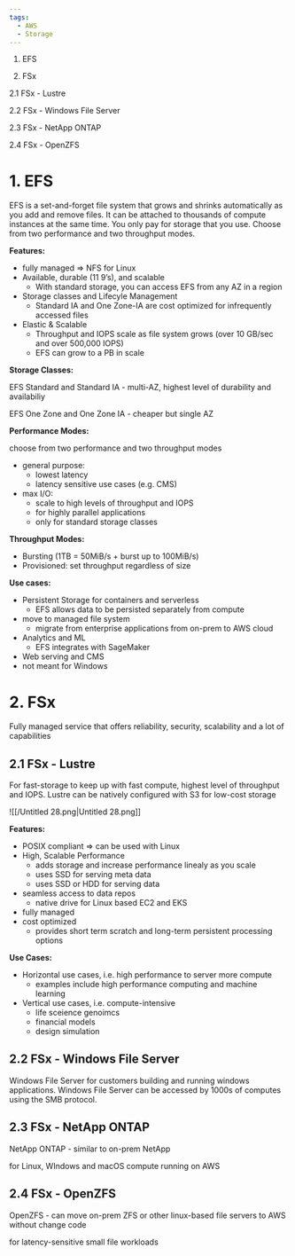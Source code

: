 ```yaml
---
tags:
  - AWS
  - Storage
---
```

1. EFS

2. FSx

2.1 FSx - Lustre

2.2 FSx - Windows File Server

2.3 FSx - NetApp ONTAP

2.4 FSx - OpenZFS

# 1. EFS

EFS is a set-and-forget file system that grows and shrinks automatically as you add and remove files. It can be attached to thousands of compute instances at the same time. You only pay for storage that you use. Choose from two performance and two throughput modes.

**Features:**

- fully managed ⇒ NFS for Linux
- Available, durable (11 9’s), and scalable
    - With standard storage, you can access EFS from any AZ in a region
- Storage classes and Lifecyle Management
    - Standard IA and One Zone-IA are cost optimized for infrequently accessed files
- Elastic & Scalable
    - Throughput and IOPS scale as file system grows (over 10 GB/sec and over 500,000 IOPS)
    - EFS can grow to a PB in scale

**Storage Classes:**

EFS Standard and Standard IA - multi-AZ, highest level of durability and availabiliy

EFS One Zone and One Zone IA - cheaper but single AZ

**Performance Modes:**

choose from two performance and two throughput modes

- general purpose:
    - lowest latency
    - latency sensitive use cases (e.g. CMS)
- max I/O:
    - scale to high levels of throughput and IOPS
    - for highly parallel applications
    - only for standard storage classes

**Throughput Modes:**

- Bursting (1TB = 50MiB/s + burst up to 100MiB/s)
- Provisioned: set throughput regardless of size

**Use cases:**

- Persistent Storage for containers and serverless
    - EFS allows data to be persisted separately from compute
- move to managed file system
    - migrate from enterprise applications from on-prem to AWS cloud
- Analytics and ML
    - EFS integrates with SageMaker
- Web serving and CMS
- not meant for Windows

# 2. FSx

Fully managed service that offers reliability, security, scalability and a lot of capabilities

## 2.1 FSx - Lustre

For fast-storage to keep up with fast compute, highest level of throughput and IOPS. Lustre can be natively configured with S3 for low-cost storage

![[/Untitled 28.png|Untitled 28.png]]

**Features:**

- POSIX compliant ⇒ can be used with Linux
- High, Scalable Performance
    - adds storage and increase performance linealy as you scale
    - uses SSD for serving meta data
    - uses SSD or HDD for serving data
- seamless access to data repos
    - native drive for Linux based EC2 and EKS
- fully managed
- cost optimized
    - provides short term scratch and long-term persistent processing options

  

**Use Cases:**

- Horizontal use cases, i.e. high performance to server more compute
    - examples include high performance computing and machine learning
- Vertical use cases, i.e. compute-intensive
    - life sceience genoimcs
    - financial models
    - design simulation

## 2.2 FSx - Windows File Server

Windows File Server for customers building and running windows applications. Windows File Server can be accessed by 1000s of computes using the SMB protocol.

## 2.3 FSx - NetApp ONTAP

NetApp ONTAP - similar to on-prem NetApp

for Linux, WIndows and macOS compute running on AWS

## 2.4 FSx - OpenZFS

OpenZFS - can move on-prem ZFS or other linux-based file servers to AWS without change code

for latency-sensitive small file workloads